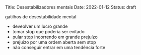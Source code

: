 Title: Desestabilizadores mentais
Date: 2022-01-12
Status: draft


gatilhos de desestabilidade mental
* deveolver um lucro grande
* tomar stop que poderia ser evitado
* pular stop incorrendo em grande prejuízo
* prejuízo por uma ordem aberta sem stop
* não conseguir entrar em uma tendência forte

